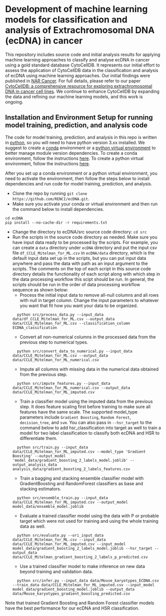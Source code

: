 # Development of machine learning models for classification and analysis of Extrachromosomal DNA (ecDNA) in cancer

This repository includes source code and initial analysis results for applying machine learning approaches 
to classify and analyse ecDNA in cancer using a gold standard database CytoCellDB. 
It represents our initial effort to assess the application of CytoCellDB data in the 
classification and analysis of ecDNA using machine learning approaches. Our initial findings were 
published in [NAR Cancer](https://academic.oup.com/narcancer). For full details, please refer to our paper 
[CytoCellDB: a comprehensive resource for exploring extrachromosomal DNA in cancer cell lines](https://pmc.ncbi.nlm.nih.gov/articles/PMC11292414/). 
We continue to enhance CytoCellDB by expanding the data and refining our machine learning models, 
and this work is ongoing.

## Installation and Environment Setup for running model training, prediction, and analysis code

The code for model training, prediction, and analysis in this repo is written in 
[python](https://www.python.org/), so you will need to have python version 3.xx installed. We suggest 
to create a [conda](https://docs.conda.io/en/latest/) environment or a 
[python virtual environment](https://docs.python.org/3/library/venv.html) to better manage module version 
dependencies. To create a conda environment, follow the instructions 
[here](https://conda.io/projects/conda/en/latest/user-guide/tasks/manage-environments.html#activating-an-environment). 
To create a python virtual environment, follow the instructions [here](https://docs.python.org/3/library/venv.html).

After you set up a conda environment or a python virtual environment, you need to activate the environment, then 
follow the steps below to install dependencies and run code for model training, prediction, and analysis.

- Clone the repo by running `git clone https://github.com/RENCI/ecDNA.git`.
- Make sure you activate your conda or virtual environment and then run the command below to install dependencies.
```
cd ecDNA
pip install --no-cache-dir -r requirements.txt
```
- Change the directory to ecDNA/src source code directory: `cd src`
- Run the scripts in the source code directory as needed. Make sure you have input data ready to be processed 
by the scripts. For example, you can create a `data` directory under `ecDNA` directory and put the input csv file 
`df_CCLE_Mitelman_for_ML.csv` in `ecDNA/data` directory, which is the default input data set up in the scripts, 
but you can put input data anywhere and pass the data with path as an input argument to the scripts. The comments 
on the top of each script in this source code directory details the functionality of each script along with 
which step in the data processing workflow this scipt should be run. In general, the scripts should be run 
in the order of data processing workflow sequence as shown below:
  - Process the initial input data to remove all-null columns and all rows with null in target column. Change the input 
  parameters to whatever you want that fit how you want your data to be organized.
  ```
    python src/process_data.py --input_data data/df_CCLE_Mitelman_for_ML.csv --output_data  data/CCLE_Mitelman_for_ML.csv --classification_column ECDNA_classification
  ```
  - Convert all non-numerical columns in the processed data from the previous step to numerical types.
  ```
    python src/convert_data_to_numerical.py --input_data data/CCLE_Mitelman_for_ML.csv --output_data data/CCLE_Mitelman_for_ML_numerical.csv
  ```
  - Impute all columns with missing data in the numerical data obtained from the previous step.
  ```
    python src/impute_features.py --input_data data/CCLE_Mitelman_for_ML_numerical.csv --output_data data/CCLE_Mitelman_for_ML_imputed.csv
  ```
  - Train a classifier model using the imputed data from the previous step. It does feature scaling first 
before training to make sure all features have the same scale. The supported model_type parameters 
include `Gradient Boosting`, `Random Forest`, `decision_tree`, and `svm`. You can also pass in 
`--hsr_target` to the command below to add hsr_classification into target as well to train 
a model for two label classification to classify both ecDNA and HSR to differentiate them.
  ```
    python src/train.py --input_data data/CCLE_Mitelman_for_ML_imputed.csv --model_type 'Gradient Boosting' --output_model 'model_data/gradient_boosting_2_labels_model.joblib' --output_analysis_data analysis_data/gradient_boosting_2_labels_features.csv 
  ```
  - Train a bagging and stacking ensemble classifier model with GradientBoosting and RandomForest classifiers 
  as base and stacking estimators. 
  ```
    python src/ensemble_train.py --input_data data/CCLE_Mitelman_for_ML_imputed.csv --output_model model_data/ensemble_model.joblib
  ```
  - Evaluate a trained classifier model using the data with P or probable target which were 
not used for training and using the whole training data as well.
  ```
    python src/evaluate.py --ori_input_data data/CCLE_Mitelman_for_ML.csv --input_data data/CCLE_Mitelman_for_ML_imputed.csv --input_model model_data/gradient_boosting_2_labels_model.joblib --hsr_target --output_data data/CCLE_Mitelman_gradient_boosting_2_labels_p_predicted.csv 
  ```
  - Use a trained classifier model to make inference on new data beyond training and validation data.
  ```
    python src/infer.py --input_data data/Mouse_karyotypes_ECDNA.csv --train_data data/CCLE_Mitelman_for_ML_imputed.csv --input_model model_data/gradient_boosting_model.joblib --output_data data/Mouse_karyotypes_gradient_boosting_predicted.csv 
  ```
Note that trained Gradient Boosting and Random Forest classifier models have the best performance for our ecDNA and HSR classification.
